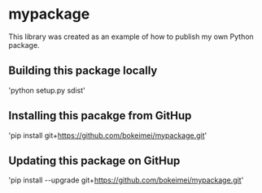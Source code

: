 # mypackage
This library was created as an example of how to publish my own Python package.

## Building this package locally
'python setup.py sdist'

## Installing this pacakge from GitHup
'pip install git+https://github.com/bokeimei/mypackage.git'

## Updating this package on GitHup
'pip install --upgrade git+https://github.com/bokeimei/mypackage.git'
